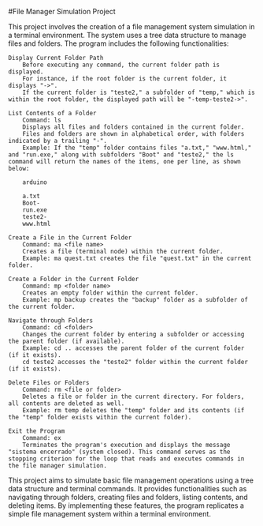 #File Manager Simulation Project

This project involves the creation of a file management system simulation in a terminal environment. The system uses a tree data structure to manage files and folders. The program includes the following functionalities:

    Display Current Folder Path
        Before executing any command, the current folder path is displayed.
        For instance, if the root folder is the current folder, it displays "->".
        If the current folder is "teste2," a subfolder of "temp," which is within the root folder, the displayed path will be "-temp-teste2->".

    List Contents of a Folder
        Command: ls
        Displays all files and folders contained in the current folder.
        Files and folders are shown in alphabetical order, with folders indicated by a trailing "-".
        Example: If the "temp" folder contains files "a.txt," "www.html," and "run.exe," along with subfolders "Boot" and "teste2," the ls command will return the names of the items, one per line, as shown below:

        arduino

        a.txt
        Boot-
        run.exe
        teste2-
        www.html

    Create a File in the Current Folder
        Command: ma <file name>
        Creates a file (terminal node) within the current folder.
        Example: ma quest.txt creates the file "quest.txt" in the current folder.

    Create a Folder in the Current Folder
        Command: mp <folder name>
        Creates an empty folder within the current folder.
        Example: mp backup creates the "backup" folder as a subfolder of the current folder.

    Navigate through Folders
        Command: cd <folder>
        Changes the current folder by entering a subfolder or accessing the parent folder (if available).
        Example: cd .. accesses the parent folder of the current folder (if it exists).
        cd teste2 accesses the "teste2" folder within the current folder (if it exists).

    Delete Files or Folders
        Command: rm <file or folder>
        Deletes a file or folder in the current directory. For folders, all contents are deleted as well.
        Example: rm temp deletes the "temp" folder and its contents (if the "temp" folder exists within the current folder).

    Exit the Program
        Command: ex
        Terminates the program's execution and displays the message "sistema encerrado" (system closed). This command serves as the stopping criterion for the loop that reads and executes commands in the file manager simulation.

This project aims to simulate basic file management operations using a tree data structure and terminal commands. It provides functionalities such as navigating through folders, creating files and folders, listing contents, and deleting items. By implementing these features, the program replicates a simple file management system within a terminal environment.